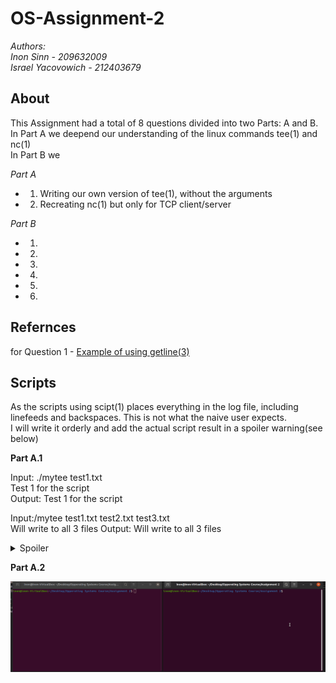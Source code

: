 # OS-Assignment-2
*Authors:</br>
  Inon Sinn - 209632009</br>
  Israel Yacovowich - 212403679</br>*
  
 ## About
 This Assignment had a total of 8 questions divided into two Parts: A and B.</br>
 In Part A we deepend our understanding of the linux commands tee(1) and nc(1)</br>
 In Part B we </br>
 
 *Part A*
 * 1. Writing our own version of tee(1), without the arguments
 * 2. Recreating nc(1) but only for TCP client/server
 
 *Part B*
 * 1.
 * 2.
 * 3.
 * 4.
 * 5.
 * 6.

  ## Refernces
  for Question 1 - [Example of using getline(3)](https://linuxhint.com/read-lines-stdin-c-programming/)
  
  
  ## Scripts
  As the scripts using scipt(1) places everything in the log file, including linefeeds and backspaces. This is not what the naive user expects.</br>
  I will write it orderly and add the actual script result in a spoiler warning(see below)</br>
  
 **Part A.1**
 
 Input: ./mytee test1.txt</br>
        Test 1 for the script</br>
 Output: Test 1 for the script
 
 Input:/mytee test1.txt test2.txt test3.txt</br>
       Will write to all 3 files
 Output: Will write to all 3 files
 
 <details>
  <summary>Spoiler</summary>

  ````markdown
Script started on 2022-11-30 23:13:42+02:00 [TERM="xterm-256color" TTY="/dev/pts/0" COLUMNS="96" LINES="27"]

]0;inon@inon-VirtualBox: ~/Desktop/Opperating Systems Course/Assignment 2[01;32minon@inon-VirtualBox[00m:[01;34m~/Desktop/Opperating Systems Course/Assignment 2[00m$ exit./mytee test1.txt test2.txt test3.txt[A

]0;inon@inon-VirtualBox: ~/Desktop/Opperating Systems Course/Assignment 2[01;32minon@inon-VirtualBox[00m:[01;34m~/Desktop/Opperating Systems Course/Assignment 2[00m$ [C[C[C[C[C[C[C[C[C[C[C[C[C[C[C[C[C[K



[K[A[C[C[C[C[C[C[C[C[C[C[C[C[C[C[C[C[C[C[C[C[C[C[C[C[C[C[C[C[C[C[C[C[C[C[C[C[C[C[C[C[C[C[C[C[C[C[C[C[C[C[C[C[C[C[C[C[C[C[C[C[C[C[C[C[C[C[C[C[C[C[C[C[C[C[C[C[C[C[C[C[C[C[C[C[C[C[C[C

Test 1 forh  te   he script

Test 1 for the script

]0;inon@inon-VirtualBox: ~/Desktop/Opperating Systems Course/Assignment 2[01;32minon@inon-VirtualBox[00m:[01;34m~/Desktop/Opperating Systems Course/Assignment 2[00m$ ./mytee test1.txtexit[K./mytee test1.txtexit[K./mytee test1.txt test2.txt test3.txt[A

]0;inon@inon-VirtualBox: ~/Desktop/Opperating Systems Course/Assignment 2[01;32minon@inon-VirtualBox[00m:[01;34m~/Desktop/Opperating Systems Course/Assignment 2[00m$ [C[C[C[C[C[C[C[C[C[C[C[C[C[C[C[C[C[K



[K[A[C[C[C[C[C[C[C[C[C[C[C[C[C[C[C[C[C[C[C[C[C[C[C[C[C[C[C[C[C[C[C[C[C[C[C[C[C[C[C[C[C[C[C[C[C[C[C[C[C[C[C[C[C[C[C[C[C[C[C[C[C[C[C[C[C[C[C[C[C[C[C[C[C[C[C[C[C[C[C[C[C[C[C[C[C[C[C[C test2.txt test3.txt

Will write to all 3 files

Will write to all 3 files

]0;inon@inon-VirtualBox: ~/Desktop/Opperating Systems Course/Assignment 2[01;32minon@inon-VirtualBox[00m:[01;34m~/Desktop/Opperating Systems Course/Assignment 2[00m$ exit

exit



Script done on 2022-11-30 23:14:19+02:00 [COMMAND_EXIT_CODE="0"]


````  
  
</details> 

**Part A.2**

![](https://github.com/Inon-Sinn/OS-Assignment-2/blob/master/Recordings/Part%20A.2%20version%203.gif)
